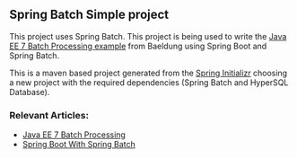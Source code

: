 ## Spring Batch Simple project

This project uses Spring Batch. This project is being used to write the [Java EE 7 Batch Processing example](https://github.com/eugenp/tutorials/tree/master/jee-7/src/main/java/com/baeldung/batch/understanding) from Baeldung using Spring Boot and Spring Batch. 

This is a maven based project generated from the [Spring Initializr](https://start.spring.io/#!type=maven-project&language=java&platformVersion=2.4.3.RELEASE&packaging=jar&jvmVersion=1.8&groupId=com.example&artifactId=batch-processing&name=batch-processing&description=Demo%20project%20for%20Spring%20Boot&packageName=com.example.batch-processing&dependencies=batch,hsql) choosing a new project with the required dependencies (Spring Batch and HyperSQL Database).

### Relevant Articles:

- [Java EE 7 Batch Processing](https://www.baeldung.com/java-ee-7-batch-processing)
- [Spring Boot With Spring Batch](https://www.baeldung.com/spring-boot-spring-batch)